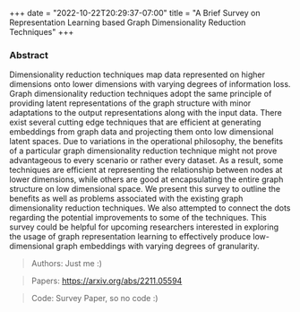 +++
date = "2022-10-22T20:29:37-07:00"
title = "A Brief Survey on Representation Learning based Graph Dimensionality Reduction Techniques"
+++

### Abstract
Dimensionality reduction techniques map data represented on higher dimensions onto lower dimensions with varying degrees of information loss. Graph dimensionality reduction techniques adopt the same principle of providing latent representations of the graph structure with minor adaptations to the output representations along with the input data. There exist several cutting edge techniques that are efficient at generating embeddings from graph data and projecting them onto low dimensional latent spaces. Due to variations in the operational philosophy, the benefits of a particular graph dimensionality reduction technique might not prove advantageous to every scenario or rather every dataset. As a result, some techniques are efficient at representing the relationship between nodes at lower dimensions, while others are good at encapsulating the entire graph structure on low dimensional space. We present this survey to outline the benefits as well as problems associated with the existing graph dimensionality reduction techniques. We also attempted to connect the dots regarding the potential improvements to some of the techniques. This survey could be helpful for upcoming researchers interested in exploring the usage of graph representation learning to effectively produce low-dimensional graph embeddings with varying degrees of granularity.

> Authors: Just me :)

> Papers: https://arxiv.org/abs/2211.05594

> Code: Survey Paper, so no code :)
